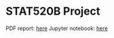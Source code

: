 # STAT520B Project

PDF report: [here](doc/main.pdf)
Jupyter notebook: [here](code/variational_boosting.ipynb)

